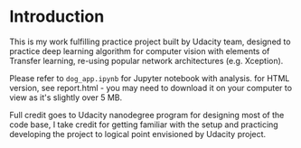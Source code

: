 # Introduction
This is my work fulfilling practice project built by Udacity team, designed to practice deep learning algorithm for computer vision with elements of Transfer learning, re-using popular network architectures (e.g. Xception).

Please refer to `dog_app.ipynb` for Jupyter notebook with analysis.
for HTML version, see report.html - you may need to download it on your computer to view as it's slightly over 5 MB.

Full credit goes to Udacity nanodegree program for designing most of the code base, I take credit for getting familiar with the setup and practicing developing the project to logical point envisioned by Udacity project.

